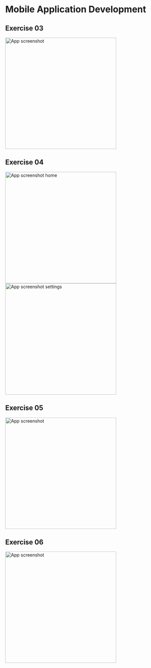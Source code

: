 # Mobile Application Development

## Exercise 03

<img src="./cv-03/screenshots/app.png" width="350" alt="App screenshot">

## Exercise 04

<img src="./cv-04/screenshots/home.png" width="350" alt="App screenshot home">

<img src="./cv-04/screenshots/settings.png" width="350" alt="App screenshot settings">

## Exercise 05

<img src="./cv-05/screenshots/app.png" width="350" alt="App screenshot">

## Exercise 06

<img src="./cv-05/screenshots/app.png" width="350" alt="App screenshot">